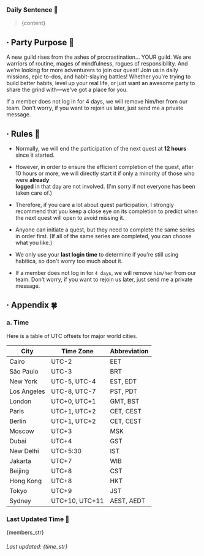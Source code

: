 ### Daily Sentence 🌹
> {content}

## · Party Purpose :star2:

A new guild rises from the ashes of procrastination… YOUR guild. We are warriors of routine, mages of mindfulness, rogues of responsibility. And we’re looking for more adventurers to join our quest! Join us in daily missions, epic to-dos, and habit-slaying battles! Whether you're trying to build better habits, level up your real life, or just want an awesome party to share the grind with—we've got a place for you.

If a member does not log in for 4 days, we will remove him/her from our team. Don't worry, if you want to rejoin us later, just send me a private message.

## · Rules :traffic_light:

 * Normally, we will end the participation of the next quest at **12 hours** since it started.

 * However, in order to ensure the efficient completion of the quest, after 10 hours or more, we will directly start it if only a minority of those who were **already   
   logged** in that day are not involved. (I'm sorry if not everyone has been taken care of.)

 * Therefore, if you care a lot about quest participation, I strongly recommend that you keep a close eye on its completion to predict when the next quest will open to 
   avoid missing it.

 * Anyone can initiate a quest, but they need to complete the same series in order first. (If all of the same series are completed, you can choose what you like.)

 * We only use your **last login time** to determine if you're still using habitica, so don't worry too much about it.

 * If a member does not log in for `4 days`, we will remove `him/her` from our team. Don't worry, if you want to rejoin us later, just send me a private message.

## · Appendix :four_leaf_clover:

### a. Time

Here is a table of UTC offsets for major world cities.

| City          | Time Zone                     | Abbreviation          |
|---------------|-------------------------------|-----------------------|
| Cairo         | UTC-2                         | EET                   |
| São Paulo     | UTC-3                         | BRT                   |
| New York      | UTC-5, UTC-4     | EST, EDT              |
| Los Angeles    | UTC-8, UTC-7     | PST, PDT              |
| London        | UTC+0, UTC+1     | GMT, BST              |
| Paris         | UTC+1, UTC+2    | CET, CEST             |
| Berlin        | UTC+1, UTC+2    | CET, CEST             |
| Moscow        | UTC+3                         | MSK                   |
| Dubai         | UTC+4                         | GST                   |
| New Delhi     | UTC+5:30                     | IST                   |
| Jakarta       | UTC+7                         | WIB                   |
| Beijing       | UTC+8                         | CST                   |
| Hong Kong     | UTC+8                         | HKT                   |
| Tokyo         | UTC+9                         | JST                   |
| Sydney        | UTC+10, UTC+11 | AEST, AEDT            |

### Last Updated Time 👀

{members_str}

###### Last updated: {time_str}

